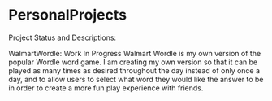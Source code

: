 # PersonalProjects

Project Status and Descriptions:

WalmartWordle: Work In Progress
Walmart Wordle is my own version of the popular Wordle word game. I am creating my own version so that it can be played as many times as desired throughout the day instead of only once a day, and to allow users to select what word they would like the answer to be in order to create a more fun play experience with friends.
